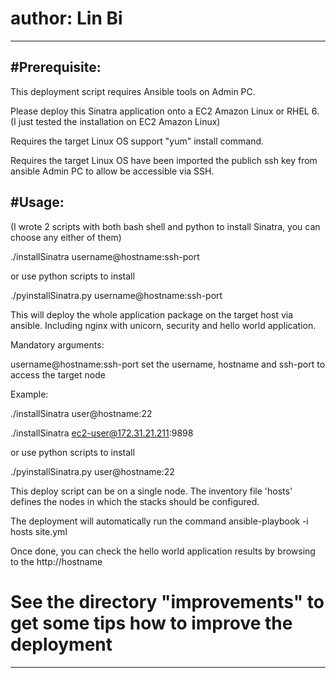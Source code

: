 # author: Lin Bi
-------------------------------------------
#Prerequisite:
-------------------------------------------
This deployment script requires Ansible tools on Admin PC.

Please deploy this Sinatra application onto a EC2 Amazon Linux or RHEL 6. (I just tested the installation on EC2 Amazon Linux)

Requires the target Linux OS support "yum" install command.

Requires the target Linux OS have been imported the publich ssh key from ansible Admin PC to allow be accessible via SSH.


#Usage:
-------------------------------------------
(I wrote 2 scripts with both bash shell and python to install Sinatra, you can choose any either of them)

./installSinatra username@hostname:ssh-port

or use python scripts to install

./pyinstallSinatra.py username@hostname:ssh-port

This will deploy the whole application package on the target host via ansible. Including nginx with unicorn, security and hello world application.


Mandatory arguments:

username@hostname:ssh-port      set the username, hostname and ssh-port to access the target node

Example:

./installSinatra user@hostname:22

./installSinatra ec2-user@172.31.21.211:9898

or use python scripts to install

./pyinstallSinatra.py user@hostname:22

This deploy script can be on a single node. The inventory file 'hosts' defines the nodes in which the stacks should be configured.

The deployment will automatically run the command ansible-playbook -i hosts site.yml

Once done, you can check the hello world application results by browsing to the http://hostname

# See the directory "improvements" to get some tips how to improve the deployment
-------------------------------------------

